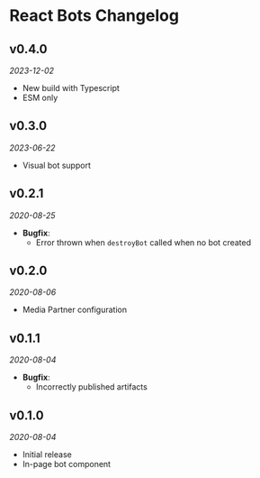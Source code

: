 # React Bots Changelog

## v0.4.0
_2023-12-02_

 * New build with Typescript
 * ESM only

## v0.3.0
_2023-06-22_

 * Visual bot support

## v0.2.1
_2020-08-25_

 * **Bugfix**:
   * Error thrown when `destroyBot` called when no bot created

## v0.2.0
_2020-08-06_

 * Media Partner configuration

## v0.1.1
_2020-08-04_

 * **Bugfix**:
   * Incorrectly published artifacts

## v0.1.0
_2020-08-04_

 * Initial release
 * In-page bot component
